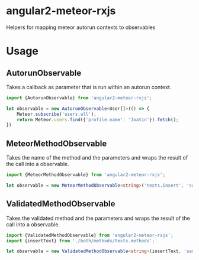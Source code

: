 # angular2-meteor-rxjs
Helpers for mapping meteor autorun contexts to observables

# Usage
## AutorunObservable
Takes a callback as parameter that is run within an autorun context.
```typescript
import {AutorunObservable} from 'angular2-meteor-rxjs';

let observable = new AutorunObservable<User[]>(() => {
    Meteor.subscribe('users.all');
    return Meteor.users.find({'profile.name': 'Joatin'}).fetch();
})
```

## MeteorMethodObservable
Takes the name of the method and the parameters and wraps the result of the call into a observable.
```typescript
import {MeteorMethodObservable} from 'angular2-meteor-rxjs';

let observable = new MeteorMethodObservable<string>('texts.insert', 'sample text');
```

## ValidatedMethodObservable
Takes the validated method and the parameters and wraps the result of the call into a observable.
```typescript
import {ValidatedMethodObservable} from 'angular2-meteor-rxjs';
import {insertText} from './both/methods/texts.methods';

let observable = new ValidatedMethodObservable<string>(insertText, 'sample text');
```